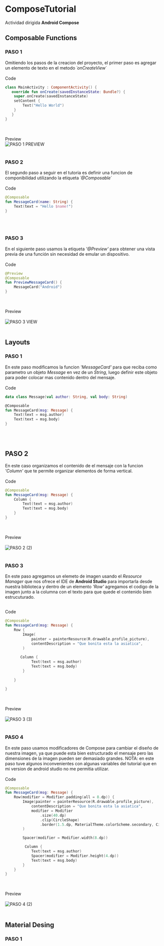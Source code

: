 # ComposeTutorial

Actividad dirigida **Android Compose**
<br>

## Composable Functions
### PASO 1

Omitiendo los pasos de la creacion del proyecto, el primer paso es agregar un elemento de texto en el metodo *´onCreateView´*
<br><br>
Code
<br>
```kotlin
class MainActivity : ComponentActivity() {
   override fun onCreate(savedInstanceState: Bundle?) {
    super.onCreate(savedInstanceState)
    setContent {
        Text("Hello World")
    }
   }
}
```
<br><br>
Preview
<br>
![PASO 1 PREVIEW](https://github.com/Jiza18/ComposeTutorial/assets/113170616/73c8f615-6a57-478f-a92a-dc4c33e0e809)
<br><br>
### PASO 2

El segundo paso a seguir en el tutoria es definir una funcion de componibilidad utilizando la etiqueta *´@Composable´*
<br><br>
Code
<br>
```kotlin
@Composable
fun MessageCard(name: String) {
    Text(text = "Hello $name!")
}
```
<br><br>

### PASO 3
En el siguiente paso usamos la etiqueta *'@Preview'* para obtener una vista previa de una función sin necesidad de emular un dispositivo.
<br><br>
Code
```kotlin
@Preview
@Composable
fun PreviewMessageCard() {
    MessageCard("Android")
}
```
<br><br>
Preview
<br><br>
![PASO 3 VIEW](https://github.com/Jiza18/ComposeTutorial/assets/113170616/009c14ea-bebf-4fae-8767-cdd2507e933b)
<br><br>
## Layouts
### PASO 1
En este paso modificamos la funcion *'MessageCard'* para que reciba como parametro un objeto *Message* en vez de un *String*, luego definir este objeto para poder colocar mas contenido dentro del mensaje.
<br><br>
Code
```kotlin
data class Message(val author: String, val body: String)

@Composable
fun MessageCard(msg: Message) {
    Text(text = msg.author)
    Text(text = msg.body)
}
```
<br><br>
## PASO 2
En este caso organizamos el contenido de el mensaje con la funcion *'Column'* que te permite organizar elementos de forma vertical.
<br><br>
Code
```kotlin
@Composable
fun MessageCard(msg: Message) {
    Column {
        Text(text = msg.author)
        Text(text = msg.body)
    }
}
```
<br><br>
Preview
<br><br>
![PASO 2 (2)](https://github.com/Jiza18/ComposeTutorial/assets/113170616/603458ac-a002-4bae-bdc1-fd2d85480c0a)
<br><br>

### PASO 3
En este paso agregamos un elemeto de imagen usando el *Resource Manager* que nos ofrece el IDE de **Android Studio** para importarla desde nuestra biblioteca y dentro de un elemento *'Row'* agregamos el codigo de la imagen junto a la columna con el texto para que quede el contenido bien estrucuturado.
<br><br>

Code

```kotlin
@Composable
fun MessageCard(msg: Message) {
    Row {
        Image(
            painter = painterResource(R.drawable.profile_picture),
            contentDescription = "Que bonita esta la asiatica",
        )
    
       Column {
            Text(text = msg.author)
            Text(text = msg.body)
        }
  
    }
  
}
```
<br><br>
Preview
<br><br>
![PASO 3 (3)](https://github.com/Jiza18/ComposeTutorial/assets/113170616/4a099f7d-4221-4784-90ae-367c453284d3)
<br><br>

### PASO 4
En este paso usamos modificadores de Compose para cambiar el diseño de nuestra imagen, ya que puede esta bien estructurado el mensaje pero las dimensiones de la imagen pueden ser demasiado grandes. NOTA: en este paso tuve algunos inconvenientes con algunas variables del tutorial que en mi version de android studio no me permitia utilizar.
<br><br>
Code
```kotlin
@Composable
fun MessageCard(msg: Message) {
    Row(modifier = Modifier.padding(all = 8.dp)) {
        Image(painter = painterResource(R.drawable.profile_picture),
            contentDescription = "Que bonita esta la asiatica",
            modifier = Modifier
                .size(40.dp)
                .clip(CircleShape)
                .border(1.5.dp, MaterialTheme.colorScheme.secondary, CircleShape)
        )

        Spacer(modifier = Modifier.width(8.dp))

         Column {
            Text(text = msg.author)
            Spacer(modifier = Modifier.height(4.dp))
            Text(text = msg.body)
        }
    }
}
```
<br><br>
Preview
<br><br>
![PASO 4 (2)](https://github.com/Jiza18/ComposeTutorial/assets/113170616/36f61367-51ec-42bc-b08a-790134c08e33)
<br><br>

## Material Desing
### PASO 1



